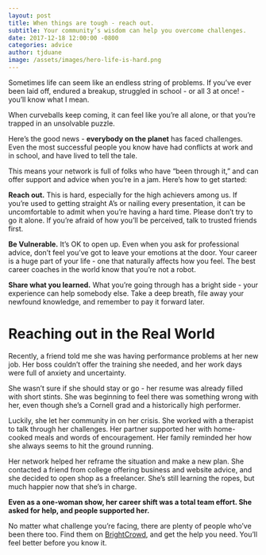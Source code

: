 ```yaml
---
layout: post
title: When things are tough - reach out.
subtitle: Your community’s wisdom can help you overcome challenges.
date: 2017-12-18 12:00:00 -0800
categories: advice
author: tjduane
image: /assets/images/hero-life-is-hard.png
---
```


Sometimes life can seem like an endless string of problems. If you’ve ever been laid off, endured a breakup, struggled in school - or all 3 at once! - you’ll know what I mean.

When curveballs keep coming, it can feel like you’re all alone, or that you’re trapped in an unsolvable puzzle.

Here’s the good news - **everybody on the planet** has faced challenges. Even the most successful people you know have had conflicts at work and in school, and have lived to tell the tale.

This means your network is full of folks who have “been through it,” and can offer support and advice when you’re in a jam. Here’s how to get started:

**Reach out.** This is hard, especially for the high achievers among us. If you’re used to getting straight A’s or nailing every presentation, it can be uncomfortable to admit when you’re having a hard time. Please don’t try to go it alone. If you’re afraid of how you’ll be perceived, talk to trusted friends first.

**Be Vulnerable.** It’s OK to open up. Even when you ask for professional advice, don’t feel you’ve got to leave your emotions at the door. Your career is a huge part of your life - one that naturally affects how you feel. The best career coaches in the world know that you’re not a robot.

**Share what you learned.** What you’re going through has a bright side - your experience can help somebody else. Take a deep breath, file away your newfound knowledge, and remember to pay it forward later.

# Reaching out in the Real World

Recently, a friend told me she was having performance problems at her new job. Her boss couldn’t offer the training she needed, and her work days were full of anxiety and uncertainty.

She wasn’t sure if she should stay or go - her resume was already filled with short stints. She was beginning to feel there was something wrong with her, even though she’s a Cornell grad and a historically high performer.

Luckily, she let her community in on her crisis. She worked with a therapist to talk through her challenges. Her partner supported her with home-cooked meals and words of encouragement. Her family reminded her how she always seems to hit the ground running.

Her network helped her reframe the situation and make a new plan. She contacted a friend from college offering business and website advice, and she decided to open shop as a freelancer. She’s still learning the ropes, but much happier now that she’s in charge.

**Even as a one-woman show, her career shift was a total team effort. She asked for help, and people supported her.**

No matter what challenge you’re facing, there are plenty of people who’ve been there too. Find them on [BrightCrowd][brightcrowd], and get the help you need. You’ll feel better before you know it.

[brightcrowd]: https://brightcrowd.com
